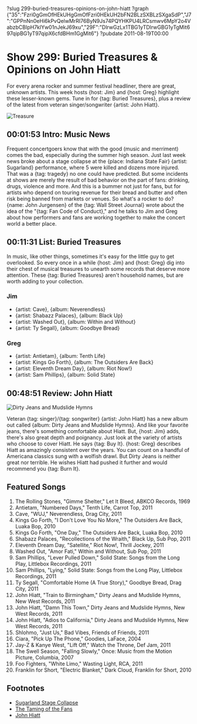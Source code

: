 ?slug 299-buried-treasures-opinions-on-john-hiatt
?graph {"35":"Fzri0gGmOfHEkUHgGmOfFzri0HEkUH2bFN2BLzSXBLzSXgaSdP","J7":"GPPnNn0eHi6kPvQelwMrRI76ByN9Js74PQYHKPU4LRCsmwv6MpY2o4VabzbCBIpH7klYw01nJekJ69xu","29F":"DlrwGzLx1TBG1yTDlrwGBG1yTgMit697qipBG1yT97qipX6cfdBHm1GgMit6"}
?pubdate 2011-08-19T00:00

# Show 299: Buried Treasures & Opinions on John Hiatt 

For every arena rocker and summer festival headliner, there are great, unknown artists. This week hosts {host: Jim} and {host: Greg} highlight these lesser-known gems. Tune in for {tag: Buried Treasures}, plus a review of the latest from veteran singer/songwriter {artist: John Hiatt}.

![Treasure](https://static.soundopinions.org/images/buriedtreasures/treasurepile.jpg)

## 00:01:53 Intro: Music News
Frequent concertgoers know that with the good (music and merriment) comes the bad, especially during the summer high season. Just last week news broke about a stage collapse at the {place: Indiana State Fair} {artist: Sugarland} performance, where 5 were killed and dozens more injured. That was a {tag: tragedy} no one could have predicted. But some incidents at shows are merely the result of bad behavior on the part of fans: drinking, drugs, violence and more. And this is a bummer not just for fans, but for artists who depend on touring revenue for their bread and butter and often risk being banned from markets or venues. So what's a rocker to do? {name: John Jurgensen} of the {tag: Wall Street Journal} wrote about the idea of the "{tag: Fan Code of Conduct}," and he talks to Jim and Greg about how performers and fans are working together to make the concert world a better place.

## 00:11:31 List: Buried Treasures
In music, like other things, sometimes it's easy for the little guy to get overlooked. So every once in a while {host: Jim} and {host: Greg} dig into their chest of musical treasures to unearth some records that deserve more attention. These {tag: Buried Treasures} aren't household names, but are worth adding to your collection.

### Jim
- {artist: Cave}, {album: Neverendless}
- {artist: Shabazz Palaces}, {album: Black Up}
- {artist: Washed Out}, {album: Within and Without}
- {artist: Ty Segall}, {album: Goodbye Bread}

### Greg
- {artist: Antietam}, {album: Tenth Life}
- {artist: Kings Go Forth}, {album: The Outsiders Are Back}
- {artist: Eleventh Dream Day}, {album: Riot Now!}
- {artist: Sam Phillips}, {album: Solid State}

## 00:48:51 Review: John Hiatt
![Dirty Jeans and Mudslide Hymns](https://static.soundopinions.org/assets/299/29F0.jpg)

Veteran {tag: singer}/{tag: songwriter} {artist: John Hiatt} has a new album out called {album: Dirty Jeans and Mudslide Hymns}. And like your favorite jeans, there's something comfortable about Hiatt. But, {host: Jim} adds, there's also great depth and poignancy. Just look at the variety of artists who choose to cover Hiatt. He says {tag: Buy It}. {host: Greg} describes Hiatt as amazingly consistent over the years. You can count on a handful of Americana classics sung with a wolfish drawl. But Dirty Jeans is neither great nor terrible. He wishes Hiatt had pushed it further and would recommend you {tag: Burn It}.


## Featured Songs
1. The Rolling Stones, "Gimme Shelter," Let It Bleed, ABKCO Records, 1969
2. Antietam, "Numbered Days," Tenth Life, Carrot Top, 2011
3. Cave, "WUJ," Neverendless, Drag City, 2011
4. Kings Go Forth, "I Don't Love You No More," The Outsiders Are Back, Luaka Bop, 2010
5. Kings Go Forth, "One Day," The Outsiders Are Back, Luaka Bop, 2010
6. Shabazz Palaces, "Recollections of the Wraith," Black Up, Sub Pop, 2011
7. Eleventh Dream Day, "Satellite," Riot Now!, Thrill Jockey, 2011
8. Washed Out, "Amor Fati," Within and Without, Sub Pop, 2011
9. Sam Phillips, "Lever Pulled Down," Solid State: Songs from the Long Play, Littlebox Recordings, 2011
10. Sam Phillips, "Lying," Solid State: Songs from the Long Play, Littlebox Recordings, 2011
11. Ty Segall, "Comfortable Home (A True Story)," Goodbye Bread, Drag City, 2011
12. John Hiatt, "Train to Birmingham," Dirty Jeans and Mudslide Hymns, New West Records, 2011
13. John Hiatt, "Damn This Town," Dirty Jeans and Mudslide Hymns, New West Records, 2011
14. John Hiatt, "Adios to California," Dirty Jeans and Mudslide Hymns, New West Records, 2011
15. Shlohmo, "Just Us," Bad Vibes, Friends of Friends, 2011
16. Ciara, "Pick Up The Phone," Goodies, LaFace, 2004
17. Jay-Z & Kanye West, "Lift Off," Watch the Throne, Def Jam, 2011
18. The Swell Season, "Falling Slowly," Once: Music from the Motion Picture, Columbia, 2007
19. Foo Fighters, "White Limo," Wasting Light, RCA, 2011
20. Franklin for Short, "Electric Blanket," Dark Cloud, Franklin for Short, 2010


## Footnotes
- [Sugarland Stage Collapse](http://www.rollingstone.com/music/news/sugarland-plan-memorial-for-fans-lost-in-stage-collapse-20110817)
- [The Taming of the Fans](http://www.wsj.com/articles/SB10001424052702304803104576427723544187238)
- [John Hiatt](http://www.johnhiatt.com/)
